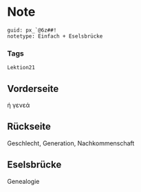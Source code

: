 # Note
```
guid: px_`@6z##!
notetype: Einfach + Eselsbrücke
```

### Tags
```
Lektion21
```

## Vorderseite
ή γενεά

## Rückseite
Geschlecht, Generation, Nachkommenschaft

## Eselsbrücke
Genealogie
